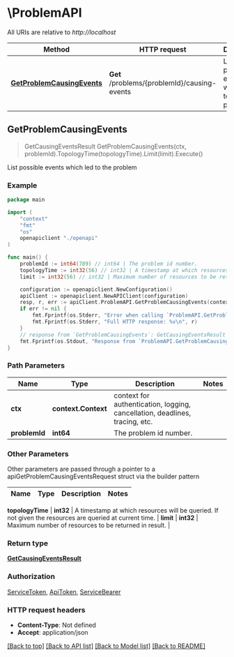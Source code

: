 # \ProblemAPI

All URIs are relative to *http://localhost*

Method | HTTP request | Description
------------- | ------------- | -------------
[**GetProblemCausingEvents**](ProblemAPI.md#GetProblemCausingEvents) | **Get** /problems/{problemId}/causing-events | List possible events which led to the problem



## GetProblemCausingEvents

> GetCausingEventsResult GetProblemCausingEvents(ctx, problemId).TopologyTime(topologyTime).Limit(limit).Execute()

List possible events which led to the problem



### Example

```go
package main

import (
    "context"
    "fmt"
    "os"
    openapiclient "./openapi"
)

func main() {
    problemId := int64(789) // int64 | The problem id number.
    topologyTime := int32(56) // int32 | A timestamp at which resources will be queried. If not given the resources are queried at current time. (optional)
    limit := int32(56) // int32 | Maximum number of resources to be returned in result. (optional)

    configuration := openapiclient.NewConfiguration()
    apiClient := openapiclient.NewAPIClient(configuration)
    resp, r, err := apiClient.ProblemAPI.GetProblemCausingEvents(context.Background(), problemId).TopologyTime(topologyTime).Limit(limit).Execute()
    if err != nil {
        fmt.Fprintf(os.Stderr, "Error when calling `ProblemAPI.GetProblemCausingEvents``: %v\n", err)
        fmt.Fprintf(os.Stderr, "Full HTTP response: %v\n", r)
    }
    // response from `GetProblemCausingEvents`: GetCausingEventsResult
    fmt.Fprintf(os.Stdout, "Response from `ProblemAPI.GetProblemCausingEvents`: %v\n", resp)
}
```

### Path Parameters


Name | Type | Description  | Notes
------------- | ------------- | ------------- | -------------
**ctx** | **context.Context** | context for authentication, logging, cancellation, deadlines, tracing, etc.
**problemId** | **int64** | The problem id number. | 

### Other Parameters

Other parameters are passed through a pointer to a apiGetProblemCausingEventsRequest struct via the builder pattern


Name | Type | Description  | Notes
------------- | ------------- | ------------- | -------------

 **topologyTime** | **int32** | A timestamp at which resources will be queried. If not given the resources are queried at current time. | 
 **limit** | **int32** | Maximum number of resources to be returned in result. | 

### Return type

[**GetCausingEventsResult**](GetCausingEventsResult.md)

### Authorization

[ServiceToken](../README.md#ServiceToken), [ApiToken](../README.md#ApiToken), [ServiceBearer](../README.md#ServiceBearer)

### HTTP request headers

- **Content-Type**: Not defined
- **Accept**: application/json

[[Back to top]](#) [[Back to API list]](../README.md#documentation-for-api-endpoints)
[[Back to Model list]](../README.md#documentation-for-models)
[[Back to README]](../README.md)

